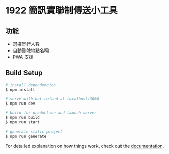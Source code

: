 # 1922 簡訊實聯制傳送小工具

## 功能
- 選擇同行人數
- 自動刪除地點名稱
- PWA 支援

## Build Setup

```bash
# install dependencies
$ npm install

# serve with hot reload at localhost:3000
$ npm run dev

# build for production and launch server
$ npm run build
$ npm run start

# generate static project
$ npm run generate
```

For detailed explanation on how things work, check out the [documentation](https://nuxtjs.org).
